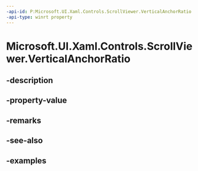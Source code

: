 ```yaml
---
-api-id: P:Microsoft.UI.Xaml.Controls.ScrollViewer.VerticalAnchorRatio
-api-type: winrt property
---
```


# Microsoft.UI.Xaml.Controls.ScrollViewer.VerticalAnchorRatio

<!--
public double VerticalAnchorRatio { get; set; }
-->


## -description

## -property-value

## -remarks

## -see-also

## -examples


